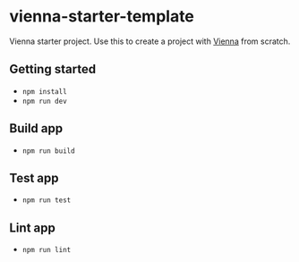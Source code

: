 # vienna-starter-template
Vienna starter project. Use this to create a project with [Vienna](https://github.com/YoeriNijs/vienna) from scratch.

## Getting started
- `npm install`
- `npm run dev`

## Build app
- `npm run build`

## Test app
- `npm run test`

## Lint app
- `npm run lint`